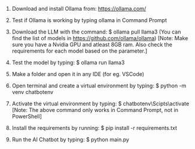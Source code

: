 1. Download and install Ollama from: https://ollama.com/

2. Test if Ollama is working by typing ollama in Command Prompt

3. Download the LLM with the command: 
    $ ollama pull llama3
    (You can find the list of models in https://github.com/ollama/ollama)
    [Note: Make sure you have a Nvidia GPU and atleast 8GB ram. Also check the requirements for each model based on the parameter.]

4. Test the model by typing: 
    $ ollama run llama3

5. Make a folder and open it in any IDE (for eg. VSCode)

6. Open terminal and create a virtual environment by typing: 
    $ python -m venv chatbotenv

7. Activate the virtual environment by typing: 
    $ chatbotenv\Scipts\activate
    [Note: The above command only works in Command Prompt, not in PowerShell]

8. Install the requirements by running:
    $ pip install -r requirements.txt

9. Run the AI Chatbot by typing:
    $ python main.py

